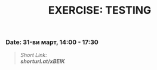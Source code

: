 <h1 align="center">EXERCISE: TESTING</h1>
    <br>

<h3>Date: 31-ви март, 14:00 - 17:30</h3>

<blockquote>
    <i>
        Short Link: <br> 
        <b>
            shorturl.at/xBEIK
        </b> 
    </i>
</blockquote>
